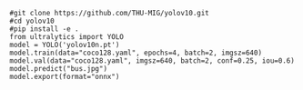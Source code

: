     #git clone https://github.com/THU-MIG/yolov10.git
    #cd yolov10
    #pip install -e .
    from ultralytics import YOLO
    model = YOLO('yolov10n.pt')
    model.train(data="coco128.yaml", epochs=4, batch=2, imgsz=640)
    model.val(data="coco128.yaml", imgsz=640, batch=2, conf=0.25, iou=0.6)
    model.predict("bus.jpg")
    model.export(format="onnx")

